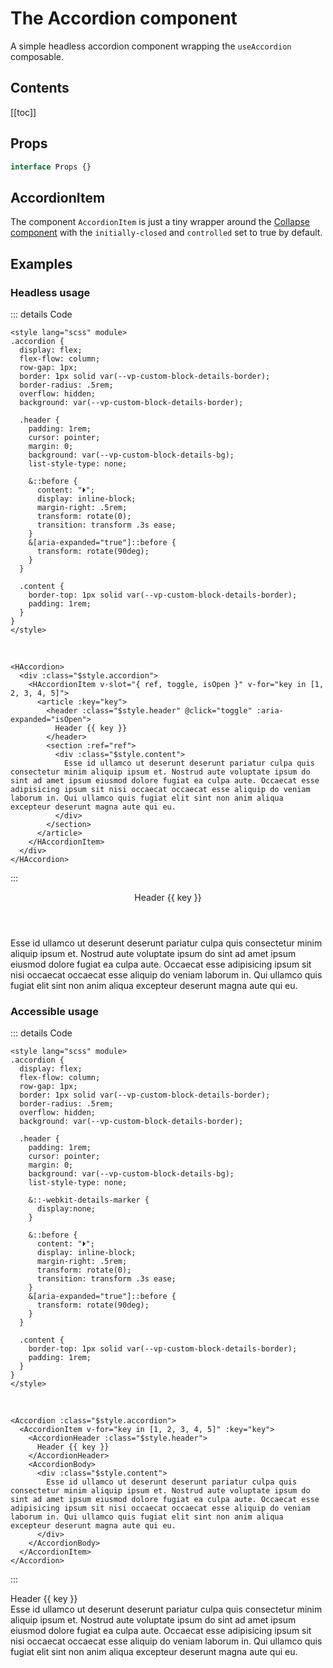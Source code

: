 <script lang="ts" setup>
import { Accordion, AccordionItem, AccordionHeader, AccordionBody, HAccordion, HAccordionItem } from '@teamnovu/kit-components';
</script>

<style lang="scss" module>
.accordion {
  display: flex;
  flex-flow: column;
  row-gap: 1px;
  border: 1px solid var(--vp-custom-block-details-border);
  border-radius: .5rem;
  overflow: hidden;
  background: var(--vp-custom-block-details-border);
    
  .header {
    padding: 1rem;
    cursor: pointer;
    margin: 0;
    background: var(--vp-custom-block-details-bg);
    list-style-type: none;

    &::-webkit-details-marker {
      display:none;
    }

    &::before {
      content: "⏵";
      display: inline-block;
      margin-right: .5rem;
      transform: rotate(0);
      transition: transform .3s ease;
    }
    &[aria-expanded="true"]::before {
      transform: rotate(90deg);
    }
  }

  .content {
    border-top: 1px solid var(--vp-custom-block-details-border);
    padding: 1rem;
  }
}
</style>

# The Accordion component <Badge type="tip" text="Headless variant available" />

A simple headless accordion component wrapping the `useAccordion` composable.

## Contents

[[toc]]

## Props

```ts
interface Props {}
```

## AccordionItem

The component `AccordionItem` is just a tiny wrapper around the [Collapse component](./collapse.md) with
the `initially-closed` and `controlled` set to true by default.

## Examples


### Headless usage

::: details Code
```vue
<style lang="scss" module>
.accordion {
  display: flex;
  flex-flow: column;
  row-gap: 1px;
  border: 1px solid var(--vp-custom-block-details-border);
  border-radius: .5rem;
  overflow: hidden;
  background: var(--vp-custom-block-details-border);
    
  .header {
    padding: 1rem;
    cursor: pointer;
    margin: 0;
    background: var(--vp-custom-block-details-bg);
    list-style-type: none;

    &::before {
      content: "⏵";
      display: inline-block;
      margin-right: .5rem;
      transform: rotate(0);
      transition: transform .3s ease;
    }
    &[aria-expanded="true"]::before {
      transform: rotate(90deg);
    }
  }

  .content {
    border-top: 1px solid var(--vp-custom-block-details-border);
    padding: 1rem;
  }
}
</style>

```
<br />

```vue-html
<HAccordion>
  <div :class="$style.accordion">
    <HAccordionItem v-slot="{ ref, toggle, isOpen }" v-for="key in [1, 2, 3, 4, 5]">
      <article :key="key">
        <header :class="$style.header" @click="toggle" :aria-expanded="isOpen">
          Header {{ key }}
        </header>
        <section :ref="ref">
          <div :class="$style.content">
            Esse id ullamco ut deserunt deserunt pariatur culpa quis consectetur minim aliquip ipsum et. Nostrud aute voluptate ipsum do sint ad amet ipsum eiusmod dolore fugiat ea culpa aute. Occaecat esse adipisicing ipsum sit nisi occaecat occaecat esse aliquip do veniam laborum in. Qui ullamco quis fugiat elit sint non anim aliqua excepteur deserunt magna aute qui eu.
          </div>
        </section>
      </article>
    </HAccordionItem>
  </div>
</HAccordion>
```
:::

<HAccordion>
  <div :class="$style.accordion">
    <HAccordionItem v-slot="{ ref, toggle, isOpen }" v-for="key in [1, 2, 3, 4, 5]">
      <article :key="key">
        <header :class="$style.header" @click="toggle" :aria-expanded="isOpen">
          Header {{ key }}
        </header>
        <section :ref="ref">
          <div :class="$style.content">
            Esse id ullamco ut deserunt deserunt pariatur culpa quis consectetur minim aliquip ipsum et. Nostrud aute voluptate ipsum do sint ad amet ipsum eiusmod dolore fugiat ea culpa aute. Occaecat esse adipisicing ipsum sit nisi occaecat occaecat esse aliquip do veniam laborum in. Qui ullamco quis fugiat elit sint non anim aliqua excepteur deserunt magna aute qui eu.
          </div>
        </section>
      </article>
    </HAccordionItem>
  </div>
</HAccordion>

### Accessible usage

::: details Code
```vue
<style lang="scss" module>
.accordion {
  display: flex;
  flex-flow: column;
  row-gap: 1px;
  border: 1px solid var(--vp-custom-block-details-border);
  border-radius: .5rem;
  overflow: hidden;
  background: var(--vp-custom-block-details-border);

  .header {
    padding: 1rem;
    cursor: pointer;
    margin: 0;
    background: var(--vp-custom-block-details-bg);
    list-style-type: none;

    &::-webkit-details-marker {
      display:none;
    }

    &::before {
      content: "⏵";
      display: inline-block;
      margin-right: .5rem;
      transform: rotate(0);
      transition: transform .3s ease;
    }
    &[aria-expanded="true"]::before {
      transform: rotate(90deg);
    }
  }

  .content {
    border-top: 1px solid var(--vp-custom-block-details-border);
    padding: 1rem;
  }
}
</style>

```
<br />

```vue-html
<Accordion :class="$style.accordion">
  <AccordionItem v-for="key in [1, 2, 3, 4, 5]" :key="key">
    <AccordionHeader :class="$style.header">
      Header {{ key }}
    </AccordionHeader>
    <AccordionBody>
      <div :class="$style.content">
        Esse id ullamco ut deserunt deserunt pariatur culpa quis consectetur minim aliquip ipsum et. Nostrud aute voluptate ipsum do sint ad amet ipsum eiusmod dolore fugiat ea culpa aute. Occaecat esse adipisicing ipsum sit nisi occaecat occaecat esse aliquip do veniam laborum in. Qui ullamco quis fugiat elit sint non anim aliqua excepteur deserunt magna aute qui eu.
      </div>
    </AccordionBody>
  </AccordionItem>
</Accordion>
```
:::


<Accordion :class="$style.accordion">
  <AccordionItem v-for="key in [1, 2, 3, 4, 5]" :key="key">
    <AccordionHeader :class="$style.header">
      Header {{ key }}
    </AccordionHeader>
    <AccordionBody>
      <div :class="$style.content">
        Esse id ullamco ut deserunt deserunt pariatur culpa quis consectetur minim aliquip ipsum et. Nostrud aute voluptate ipsum do sint ad amet ipsum eiusmod dolore fugiat ea culpa aute. Occaecat esse adipisicing ipsum sit nisi occaecat occaecat esse aliquip do veniam laborum in. Qui ullamco quis fugiat elit sint non anim aliqua excepteur deserunt magna aute qui eu.
      </div>
    </AccordionBody>
  </AccordionItem>
</Accordion>
